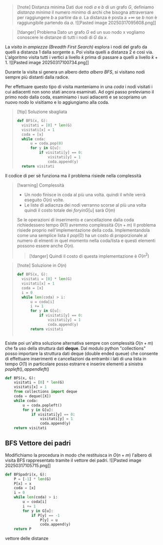 >[!note] Distanza minima
>Dati due nodi $a$ e $b$ di un grafo $G$, definiamo *distanza minima* il numero minimo di archi che bisogna attraversare per raggiungere $b$ a partire da $a$. La distanza è posta a $+ \infty$ se $b$ non è raggiungibile partendo da $a$.
>![[Pasted image 20250317095608.png]]

>[!danger] Problema
>Dato un grafo $G$ ed un suo nodo x vogliamo conoscere le distanze di tutti i nodi di $G$ da $x$.

La *visita in ampiezza (Breadth First Search)* esplora i nodi del grafo da quelli a distanza 1 dalla sorgente $s$. Poi visita quelli a distanza 2 e così via. L'algoritmo visita tutti i vertici a livello $k$ prima di passare a quelli a livello $k+1$.
![[Pasted image 20250317100734.png]]


Durante la visita si genera un albero detto *albero BFS*, si visitano nodi sempre più distanti dalla radice.

Per effettuare questo tipo di visita manteniamo in una *coda* i nodi visitati i cui adiacenti non sono stati ancora esaminati. 
Ad ogni passo preleviamo il primo nodo dalla coda, esaminiamo i suoi adiacenti e se scopriamo un nuovo nodo lo visitiamo e lo aggiungiamo alla coda.
>[!tip] Soluzione sbagliata
>```Python
>def BFS(x, G):
>	visitati = [0] * len(G)
>	visitati[x] = 1
>	coda = [x]
>	while coda:
>		u = coda.pop(0)
>		for y in G[u]:
>			if visitati[y] == 0:
>				visitati[y] = 1 
>				coda.append(y)
>	return visitati
>```

Il codice di per sè funziona ma il problema risiede nella complessità
>[!warning] Complessità
>- Un nodo finisce in coda al più una volta. quindi il while verrà eseguito $O(n)$ volte.
>- Le liste di adiacnza dei nodi verranno scorse al più una volta quindi il costo totale dei $for y in G[u]$ sarà $O(m)$
>
>Se le operazioni di inserimento e cancellazione dalla coda richiedessero tempo $\Theta(1)$ avremmo complessità $O(n+m)$
>Il problema risiede proprio nell'implementazione della coda. Implementandola come una semplice lista il $pop(0)$ ha un costo di proporzionale al numero di elmenti in quel momento nella coda/lista e questi elementi possono essere anche $O(n)$.
>
>>[!danger] Quindi il costo di questa implementazione è $O(n^2)$

>[!note] Soluzione in $O(n)$
>```Python
>def BFS(x, G):
>	visitati = [0] * len(G)
>	visitati[x] = 1
>	coda = [x]
>	i = 0
>	while len(coda) > i:
>		u = coda[i]
>		i += 1
>		for y in G[u]:
>			if visitati[y] == 0:
>				visitati[y] = 1
>				coda.append(y)
>		return visitati
>		
>```

Esiste poi un'altra soluzione alternativa sempre con complessità $O(n+m)$ che fa uso della struttura dati **deque**.
Dal modulo python "collections" posso importare la struttura dati deque (double ended queue) che consente di effettuare inserimenti e cancellazioni da entrambi i lati di una lista in tempo $O(1)$ in particolare posso estrarre e inserire elementi a sinistra $popleft(), appendleft()$
```Python
def BFS(x, G):
	visitati = [0] * len(G)
	visitati[x] = 1
	from collections import deque
	coda = deque([X])
	while coda:
		u = coda.popleft()
		for y in G[u]:
			if visitati[y] == 0:
				visitati[y] = 1
				coda.append(y)
	return visitati
```
## BFS Vettore dei padri 

Modifichiamo la procedura in modo che restituisca in $O(n+m)$ l'albero di visita BFS rappresentato tramite il vettore dei padri.
![[Pasted image 20250317105715.png]]
```Python
def BFSpadri(x, G):
	P = [-1] * len(G)
	P[x] = x
	coda = [x]
	i = 0
	while len(coda) > i:
		u = coda[i]
		i += 1
		for y in G[u]:
			if P[y] == -1
				P[y] = u
				coda.append(y)
	return P
```
vettore delle distanze


